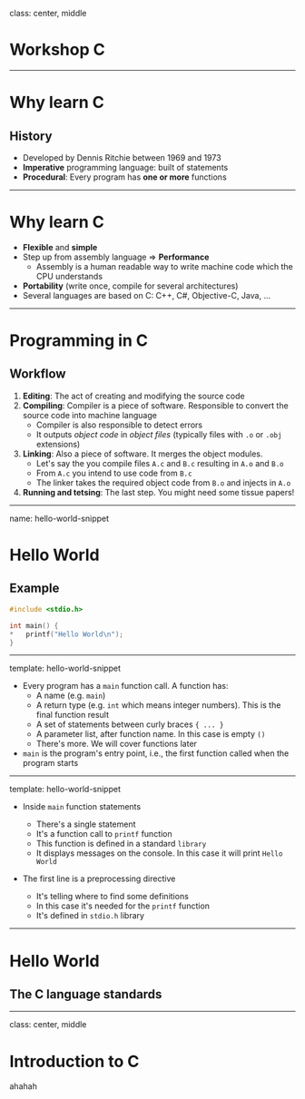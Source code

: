 class: center, middle

# Workshop C

---

# Why learn C

## History

- Developed by Dennis Ritchie between 1969 and 1973
- **Imperative** programming language: built of statements
- **Procedural**: Every program has **one or more** functions

---

# Why learn C

- **Flexible** and **simple**
- Step up from assembly language => **Performance**
	- Assembly is a human readable way to write machine code which the CPU understands
- **Portability** (write once, compile for several architectures)
- Several languages are based on C: C++, C#, Objective-C, Java, ...

---

# Programming in C

## Workflow

1. **Editing**: The act of creating and modifying the source code
2. **Compiling**: Compiler is a piece of software. Responsible to convert the source code into machine language
	- Compiler is also responsible to detect errors
	- It outputs _object code_ in _object files_ (typically files with `.o` or `.obj` extensions)
3. **Linking**: Also a piece of software. It merges the object modules.
	- Let's say the you compile files `A.c` and `B.c` resulting in `A.o` and `B.o`
	- From `A.c` you intend to use code from `B.c`
	- The linker takes the required object code from `B.o` and injects in `A.o`
4. **Running and tetsing**: The last step. You might need some tissue papers!

---

name: hello-world-snippet

# Hello World

## Example

```C
#include <stdio.h>

int main() {
*	printf("Hello World\n");
}
```

---

template:  hello-world-snippet

- Every program has a `main` function call. A function has:
	- A name (e.g. `main`)
	- A return type (e.g. `int` which means integer numbers). This is the final function result
	- A set of statements between curly braces `{ ... }`
	- A parameter list, after function name. In this case is empty `()`
	- There's more. We will cover functions later
- `main` is the program's entry point, i.e., the first function called when the program starts

---

template: hello-world-snippet

- Inside `main` function statements
	- There's a single statement
	- It's a function call to `printf` function
	- This function is defined in a standard `library`
	- It displays messages on the console. In this case it will print `Hello World`

- The first line is a preprocessing directive
	- It's telling where to find some definitions
	- In this case it's needed for the `printf` function
	- It's defined in `stdio.h` library

---

# Hello World

## The C language standards

---

class: center, middle

# Introduction to C

ahahah
